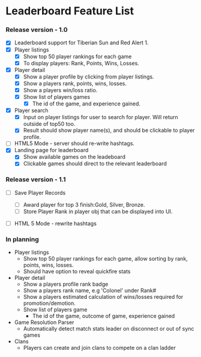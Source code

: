 # Leaderboard Feature List

### Release version - 1.0
- [x] Leaderboard support for Tiberian Sun and Red Alert 1.
- [x] Player listings
  - [x] Show top 50 player rankings for each game
  - [x] To display players: Rank, Points, Wins, Losses.
- [x] Player detail
  - [x] Show a player profile by clicking from player listings.
  - [x] Show a players rank, points, wins, losses.
  - [x] Show a players win/loss ratio.
  - [x] Show list of players games
    - [x] The id of the game, and experience gained.
- [x] Player search
  - [x] Input on player listings for user to search for player. Will return outside of top50 too.
  - [x] Result should show player name(s), and should be clickable to player profile.
- [ ] HTML5 Mode - server should re-write hashtags.
- [x] Landing page for leaderboard
  - [x] Show available games on the leadeboard 
  - [x] Clickable games should direct to the relevant leaderboard
  
### Release version - 1.1
- [ ] Save Player Records 
  - [ ] Award player for top 3 finish:Gold, Silver, Bronze.  
  - [ ] Store Player Rank in player obj that can be displayed into UI.
- [ ] HTML 5 Mode - rewrite hashtags


### In planning

- Player listings
  - Show top 50 player rankings for each game, allow sorting by rank, points, wins, losses.
  - Should have option to reveal quickfire stats
- Player detail
  - Show a players profile rank badge
  - Show a players rank name, e.g 'Colonel' under Rank#
  - Show a players estimated calculation of wins/losses required for promotion/demotion.
  - Show list of players game
    - The id of the game, outcome of game, experience gained
- Game Resolution Parser
  - Automatically detect match stats leader on disconnect or out of sync games
- Clans
  - Players can create and join clans to compete on a clan ladder
